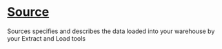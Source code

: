 # [Source](https://docs.getdbt.com/docs/build/sources)
Sources specifies and describes the data loaded into your warehouse by your Extract and Load tools
